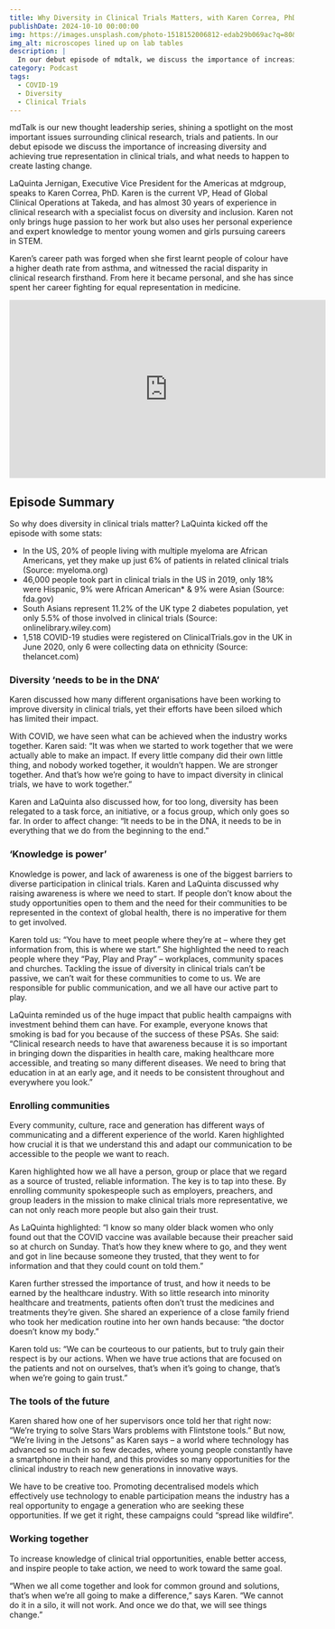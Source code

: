 ```yaml
---
title: Why Diversity in Clinical Trials Matters, with Karen Correa, PhD
publishDate: 2024-10-10 00:00:00
img: https://images.unsplash.com/photo-1518152006812-edab29b069ac?q=80&w=1740&auto=format&fit=crop&ixlib=rb-4.0.3&ixid=M3wxMjA3fDB8MHxwaG90by1wYWdlfHx8fGVufDB8fHx8fA%3D%3D
img_alt: microscopes lined up on lab tables
description: |
  In our debut episode of mdtalk, we discuss the importance of increasing diversity and achieving true representation in clinical trials, and what needs to happen to create lasting change.
category: Podcast
tags:
  - COVID-19
  - Diversity
  - Clinical Trials
---
```


mdTalk is our new thought leadership series, shining a spotlight on the most important issues surrounding clinical research, trials and patients. In our debut episode we discuss the importance of increasing diversity and achieving true representation in clinical trials, and what needs to happen to create lasting change. 

LaQuinta Jernigan, Executive Vice President for the Americas at mdgroup, speaks to Karen Correa, PhD. Karen is the current VP, Head of Global Clinical Operations at Takeda, and has almost 30 years of experience in clinical research with a specialist focus on diversity and inclusion. Karen not only brings huge passion to her work but also uses her personal experience and expert knowledge to mentor young women and girls pursuing careers in STEM. 

Karen’s career path was forged when she first learnt people of colour have a higher death rate from asthma, and witnessed the racial disparity in clinical research firsthand. From here it became personal, and she has since spent her career fighting for equal representation in medicine.

<iframe width="560" height="315" src="https://www.youtube.com/embed/-DlOvurSY-4?si=Vg5I65H4oJUMEBAz" title="YouTube video player" frameborder="0" allow="accelerometer; autoplay; clipboard-write; encrypted-media; gyroscope; picture-in-picture; web-share" referrerpolicy="strict-origin-when-cross-origin" allowfullscreen></iframe>

## Episode Summary

So why does diversity in clinical trials matter? LaQuinta kicked off the episode with some stats: 

* In the US, 20% of people living with multiple myeloma are African Americans, yet they make up just 6% of patients in related clinical trials (Source: myeloma.org)
* 46,000 people took part in clinical trials in the US in 2019, only 18% were Hispanic, 9% were African American* & 9% were Asian (Source: fda.gov)
* South Asians represent 11.2% of the UK type 2 diabetes population, yet only 5.5% of those involved in clinical trials (Source: onlinelibrary.wiley.com)
* 1,518 COVID-19 studies were registered on ClinicalTrials.gov in the UK in June 2020, only 6 were collecting data on ethnicity (Source: thelancet.com)

### Diversity ‘needs to be in the DNA’

Karen discussed how many different organisations have been working to improve diversity in clinical trials, yet their efforts have been siloed which has limited their impact. 

With COVID, we have seen what can be achieved when the industry works together. Karen said: “It was when we started to work together that we were actually able to make an impact. If every little company did their own little thing, and nobody worked together, it wouldn’t happen. We are stronger together. And that’s how we’re going to have to impact diversity in clinical trials, we have to work together.”

Karen and LaQuinta also discussed how, for too long, diversity has been relegated to a task force, an initiative, or a focus group, which only goes so far. In order to affect change: “It needs to be in the DNA, it needs to be in everything that we do from the beginning to the end.”

### ‘Knowledge is power’

Knowledge is power, and lack of awareness is one of the biggest barriers to diverse participation in clinical trials. Karen and LaQuinta discussed why raising awareness is where we need to start. If people don’t know about the study opportunities open to them and the need for their communities to be represented in the context of global health, there is no imperative for them to get involved. 

Karen told us: “You have to meet people where they’re at – where they get information from, this is where we start.” She highlighted the need to reach people where they “Pay, Play and Pray” – workplaces, community spaces and churches. Tackling the issue of diversity in clinical trials can’t be passive, we can’t wait for these communities to come to us. We are responsible for public communication, and we all have our active part to play. 

LaQuinta reminded us of the huge impact that public health campaigns with investment behind them can have. For example, everyone knows that smoking is bad for you because of the success of these PSAs. She said: “Clinical research needs to have that awareness because it is so important in bringing down the disparities in health care, making healthcare more accessible, and treating so many different diseases. We need to bring that education in at an early age, and it needs to be consistent throughout and everywhere you look.”

### Enrolling communities

Every community, culture, race and generation has different ways of communicating and a different experience of the world. Karen highlighted how crucial it is that we understand this and adapt our communication to be accessible to the people we want to reach.

Karen highlighted how we all have a person, group or place that we regard as a source of trusted, reliable information. The key is to tap into these. By enrolling community spokespeople such as employers, preachers, and group leaders in the mission to make clinical trials more representative, we can not only reach more people but also gain their trust.

As LaQuinta highlighted: “I know so many older black women who only found out that the COVID vaccine was available because their preacher said so at church on Sunday. That’s how they knew where to go, and they went and got in line because someone they trusted, that they went to for information and that they could count on told them.”

Karen further stressed the importance of trust, and how it needs to be earned by the healthcare industry. With so little research into minority healthcare and treatments, patients often don’t trust the medicines and treatments they’re given. She shared an experience of a close family friend who took her medication routine into her own hands because: “the doctor doesn’t know my body.”

Karen told us: “We can be courteous to our patients, but to truly gain their respect is by our actions. When we have true actions that are focused on the patients and not on ourselves, that’s when it’s going to change, that’s when we’re going to gain trust.”

### The tools of the future

Karen shared how one of her supervisors once told her that right now: “We’re trying to solve Stars Wars problems with Flintstone tools.” But now, “We’re living in the Jetsons” as Karen says – a world where technology has advanced so much in so few decades, where young people constantly have a smartphone in their hand, and this provides so many opportunities for the clinical industry to reach new generations in innovative ways. 

We have to be creative too. Promoting decentralised models which effectively use technology to enable participation means the industry has a real opportunity to engage a generation who are seeking these opportunities. If we get it right, these campaigns could “spread like wildfire”.

### Working together

To increase knowledge of clinical trial opportunities, enable better access, and inspire people to take action, we need to work toward the same goal. 

“When we all come together and look for common ground and solutions, that’s when we’re all going to make a difference,” says Karen. “We cannot do it in a silo, it will not work. And once we do that, we will see things change.”